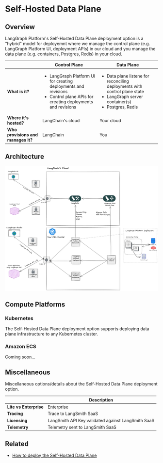 # Self-Hosted Data Plane

## Overview

LangGraph Platform's Self-Hosted Data Plane deployment option is a "hybrid" model for deployemnt where we manage the control plane (e.g. LangGraph Platform UI, deployment APIs) in our cloud and you manage the data plane (e.g. containers, Postgres, Redis) in your cloud.

|                   | Control Plane     | Data Plane |
|-------------------|-------------------|------------|
| **What is it?** | <ul><li>LangGraph Platform UI for creating deployments and revisions</li><li>Control plane APIs for creating deployments and revisions</li></ul> | <ul><li>Data plane listene for reconciling deployments with control plane state</li><li>LangGraph server container(s)</li><li>Postgres, Redis</li></ul> |
| **Where it's hosted?** | LangChain's cloud | Your cloud |
| **Who provisions and manages it?** | LangChain | You |

## Architecture

![Self-Hosted Data Plane Architecture](./img/self_hosted_data_plane_architecture.png)

## Compute Platforms

### Kubernetes

The Self-Hosted Data Plane deployment option supports deploying data plane infrastructure to any Kubernetes cluster.

### Amazon ECS

Coming soon...

## Miscellaneous

Miscellaneous options/details about the Self-Hosted Data Plane deployment option.

|                   | Description |
|-------------------|-------------|
| **Lite vs Enterprise** | Enterprise |
| **Tracing** | Trace to LangSmith SaaS |
| **Licensing** | LangSmith API Key validated against LangSmith SaaS |
| **Telemetry** | Telemetry sent to LangSmith SaaS |

## Related

* [How to deploy the Self-Hosted Data Plane](../cloud/deployment/self_hosted_data_plane.md)
